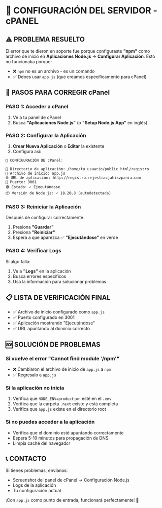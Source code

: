 # 🚀 CONFIGURACIÓN DEL SERVIDOR - cPANEL

## ⚠️ **PROBLEMA RESUELTO**

El error que te dieron en soporte fue porque configuraste **"npm"** como archivo de inicio en **Aplicaciones Node.js** → **Configurar Aplicación**. Esto no funcionaba porque:

- ❌ `npm` no es un archivo - es un comando
- ✅ Debes usar `app.js` (que creamos específicamente para cPanel)

## 🔧 **PASOS PARA CORREGIR cPanel**

### **PASO 1: Acceder a cPanel**
1. Ve a tu panel de cPanel
2. Busca **"Aplicaciones Node.js"** (o **"Setup Node.js App"** en inglés)

### **PASO 2: Configurar la Aplicación**
1. **Crear Nueva Aplicación** o **Editar** la existente
2. Configura así:

```
🔧 CONFIGURACIÓN DE cPanel:

📁 Directorio de aplicación: /home/tu_usuario/public_html/registro
🎯 Archivo de inicio: app.js
🌐 URL de aplicación: http://registro.rejestracjahiszpania.com
🔌 Puerto: 3001
🟢 Estado: ✓ Ejecutándose
📦 Versión de Node.js: ✓ 18.20.8 (autodetectada)
```

### **PASO 3: Reiniciar la Aplicación**
Después de configurar correctamente:
1. Presiona **"Guardar"**
2. Presiona **"Reiniciar"**
3. Espera a que aparezca ✅ **"Ejecutándose"** en verde

### **PASO 4: Verificar Logs**
Si algo falla:
1. Ve a **"Logs"** en la aplicación
2. Busca errores específicos
3. Usa la información para solucionar problemas

## 📋 **LISTA DE VERIFICACIÓN FINAL**

- ✅ Archivo de inicio configurado como `app.js`
- ✅ Puerto configurado en 3001
- ✅ Aplicación mostrando "Ejecutándose"
- ✅ URL apuntando al dominio correcto

## 🆘 **SOLUCIÓN DE PROBLEMAS**

### **Si vuelve el error "Cannot find module '/npm'"**
- ❌ Cambiaron el archivo de inicio de `app.js` a `npm`
- ✅ Regresalo a `app.js`

### **Si la aplicación no inicia**
1. Verifica que `NODE_ENV=production` esté en el `.env`
2. Verifica que la carpeta `.next` existe y está completa
3. Verifica que `app.js` existe en el directorio root

### **Si no puedes acceder a la aplicación**
- Verifica que el dominio esté apuntando correctamente
- Espera 5-10 minutos para propagación de DNS
- Limpia caché del navegador

## 📞 **CONTACTO**

Si tienes problemas, envíanos:
- Screenshot del panel de cPanel → Configuración Node.js
- Logs de la aplicación
- Tu configuración actual

¡Con `app.js` como punto de entrada, funcionará perfectamente! 🚀